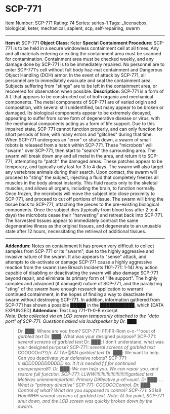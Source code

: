 # SCP-771
Item Number: SCP-771
Rating: 74
Series: series-1
Tags: _licensebox, biological, keter, mechanical, sapient, scp, self-repairing, swarm

---

**Item #:** SCP-771
**Object Class:** Keter
**Special Containment Procedure:** SCP-771 is to be held in a secure windowless containment cell at all times. Any and all materials entering or exiting the containment area must be scanned for contamination. Containment area must be checked weekly, and any damage done by SCP-771 is to be immediately repaired. No personnel are to enter SCP-771's cell without full body haz-mat containment and Dangerous Object Handling (DOH) armor.
In the event of attack by SCP-771, all personnel are to immediately evacuate and seal the containment area. Subjects suffering from "stings" are to be left in the containment area, or recovered for observation when possible.
**Description:** SCP-771 is a form of A.I. that appears to be constructed out of both organic and mechanical components. The metal components of SCP-771 are of varied origin and composition, with several still unidentified, but many appear to be broken or damaged. Its biological components appear to be extremely decayed, appearing to suffer from some form of degenerative disease or virus, with the mechanical components acting as a form of life support. Due to this impaired state, SCP-771 cannot function properly, and can only function for short periods of time, with many errors and "glitches" during that time.
When SCP-771 undergoes an "error" or shuts down, a swarm of small robots is released from a hatch within SCP-771. These "microbots" will "swarm" over SCP-771, then start to "search" the surrounding area. The swarm will break down any and all metal in the area, and return it to SCP-771, attempting to "patch" the damaged areas. These patches appear to be temporary, and typically only last for 3 to 4 days.
The swarm will also target any vertebrate animals during their search. Upon contact, the swarm will proceed to "sting" the subject, injecting a fluid that completely freezes all muscles in the body almost instantly. This fluid reacts only to the skeletal muscles, and allows all organs, including the brain, to function normally.
Once frozen, the microbots will move the subject into close proximity to SCP-771, and proceed to cut off portions of tissue. The swarm will bring the tissue back to SCP-771, attaching the pieces to the pre-existing biological components. Once the subject dies (typically from blood loss after 2 to 4 days) the microbots cease their "harvesting" and retreat back into SCP-771. The harvested tissues appear to immediately contract the same degenerative illness as the original tissues, and degenerate to an unusable state after 12 hours, necessitating the retrieval of additional tissues.
* * *
**Addendum:** Notes on containment
It has proven very difficult to collect samples from SCP-771 or its "swarm", due to the highly aggressive and invasive nature of the swarm. It also appears to "sense" attack, and attempts to de-activate or damage SCP-771 cause a highly aggressive reaction from the swarm (see Breach Incidents 1101-771: 1-14)
Any action capable of disabling or deactivating the swarm will also damage SCP-771 beyond repair, and eliminate its primary form of "life support". The highly complex and advanced (if damaged) nature of SCP-771, and the paralyzing "sting" of the swarm have enough research application to warrant continued containment, in the hopes of finding a way to deactivate the swarm without destroying SCP-771.
In addition, information gathered from SCP-771 has shown a possible █████ in the ███████████, which [DATA EXPUNGED]
**Addendum:** Text Log 771-11-0-B excerpt  
_Note: Data collected via an LCD screen temporarily attached to the "data port" of SCP-771. Questions asked via loudspeaker by Dr. ███_
> Dr. ███: Where are you from?
> SCP-771: FF)FR-Rom o-o-^^oout of *garbled text*
> Dr. ███: What was your designed purpose?
> SCP-771: *several screens of garbled text*
> Dr. ███: I don't understand, what was your designed purpose?
> SCP-771: *several screens of garbled text* COOOOOnt??//r. ATTA*@&N *garbled text*
> Dr. ███: We want to help. Can you deactivate your defensive robots?
> SCP-771: *!!.slDDDDDDDDDDDD no. It It is needed f f for continued opeopeopera81.
> Dr. ███: We can help you. We can repair you, and restore full function.
> SCP-771: LLWW!!!!!!!!!!!!!!!!!!!!!!!!!!*garbled text* Motiives unimmmmportant. Primary D99ective p-a!!=ount.
> Dr ███: …What is "primary directive"
> SCP-771: COCOCOControl.
> Dr. ███: Control of what? What are you supposed to control?
> SCP-771: S01s8 Hom*WHH *several screens of garbled text.*
> _Note: At the point, SCP-771 shut down, and the LCD screen was quickly broken down by the swarm._